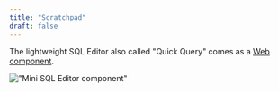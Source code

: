 ```yaml
---
title: "Scratchpad"
draft: false
---
```


The lightweight SQL Editor also called "Quick Query" comes as a [Web component](https://github.com/cloudera/hue/blob/master/desktop/core/src/desktop/js/ko/components/contextPopover/ko.quickQueryContext.js).

!["Mini SQL Editor component"](https://cdn.gethue.com/uploads/2020/02/quick-query-component.jpg)